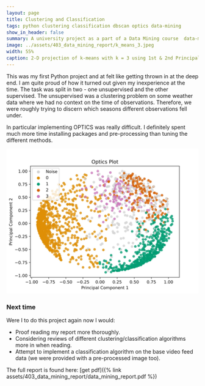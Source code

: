 ```yaml
--- 
layout: page
title: Clustering and Classification
tags: python clustering classification dbscan optics data-mining
show_in_header: false
summary: A university project as a part of a Data Mining course  data-mining. I used the scikit-learn's implementations of the clustering algorithms DBSCAN and OPTICS to cluster some weather data from Basel, Switzerland.
image: ../assets/403_data_mining_report/k_means_3.jpeg
width: 55%
caption: 2-D projection of k-means with k = 3 using 1st & 2nd Principal components.
---
```


This was my first Python project and at felt like getting thrown in at the deep end. I am quite proud of how it turned out given my inexperience at the time. The task was split in two - one unsupervised and the other supervised. The unsupervised was a clustering problem on some weather data where we had no context on the time of observations. Therefore, we were roughly trying to discern which seasons different observations fell under. 

In particular implementing OPTICS was really difficult. I definitely spent much more time installing packages and pre-processing than tuning the different methods.  

![](/../assets/403_data_mining_report/optics.jpeg)

### Next time

Were I to do this project again now I would:

- Proof reading my report more thoroughly.
- Considering reviews of different clustering/classification algorithms more in when reading.
- Attempt to implement a classification algorithm on the base video feed data (we were provided with a pre-processed image too).

The full report is found here: [get pdf]({% link assets/403_data_mining_report/data_mining_report.pdf %})
